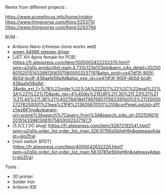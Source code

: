 Remix from different projects :

https://www.scopefocus.info/home/rotator
<br>
https://www.thingiverse.com/thing:5253710
<br>
https://www.thingiverse.com/thing:5243794
<br>


BOM :
- Arduino Nano (chinese clone works well)
- [green A4988 stepper driver](https://fr.aliexpress.com/item/1005006096236486.html?spm=a2g0o.productlist.main.8.791e3ee0x2Wejk&aem_p4p_detail=202506010202186818268424725510002111803&algo_pvid=7a1784a4-9744-448c-bee4-7cddd74eeb53&algo_exp_id=7a1784a4-9744-448c-bee4-7cddd74eeb53-7&pdp_ext_f=%7B%22order%22%3A%2276%22%2C%22eval%22%3A%221%22%7D&pdp_npi=4%40dis%21EUR%211.37%211.37%21%21%2110.91%2110.91%21%402103867617487685385324645e6d48%2112000035721699088%21sea%21FR%213635870101%21X&curPageLogUid=JKusflGrCwJZ&utparam-url=scene%3Asearch%7Cquery_from%3A&search_p4p_id=202506010202186818268424725510002111803_2)
- [JST XH 4pins female for PCB] (https://fr.aliexpress.com/item/1005003422202370.html?spm=a2g0o.productlist.main.4.733c123e123eIp&aem_p4p_detail=202506010201514339813061075800002537197&algo_pvid=ce47df3f-900f-4b5d-bcdf-438aafe58a9d&algo_exp_id=ce47df3f-900f-4b5d-bcdf-438aafe58a9d-3&pdp_ext_f=%7B%22order%22%3A%222127%22%2C%22eval%22%3A%221%22%7D&pdp_npi=4%40dis%21EUR%211.30%211.23%21%21%211.44%211.36%21%40211b618e17487685111562397e07c5%2112000027276250001%21sea%21FR%213635870101%21X&curPageLogUid=zPfz1wz6K1ms&utparam-url=scene%3Asearch%7Cquery_from%3A&search_p4p_id=202506010201514339813061075800002537197_1)
- [5,5/2,1 DC plug] (https://fr.aliexpress.com/item/32872192541.html?spm=a2g0o.order_list.order_list_main.326.10785e5bllgH6n&gatewayAdapt=glo2fra)
- [mini switch SPDT] (https://fr.aliexpress.com/item/4000042632226.html?spm=a2g0o.order_list.order_list_main.58.10785e5bllgH6n&gatewayAdapt=glo2fra)

Tools :
- 3D printer
- Solder iron
- Arduino IDE
